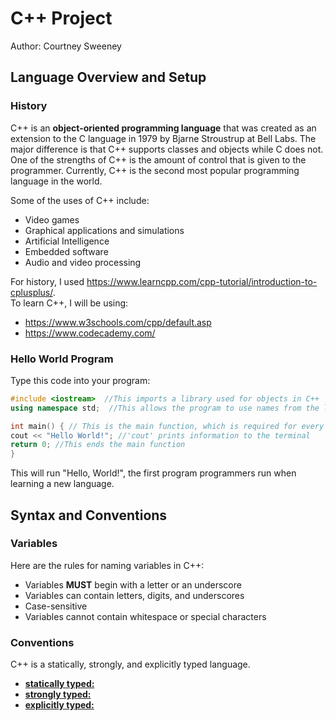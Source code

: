 # C++ Project

Author: Courtney Sweeney

## Language Overview and Setup

### History
C++ is an **object-oriented programming language** that was created as an extension to the C language in 1979 by Bjarne Stroustrup at Bell Labs. The major difference is that C++ supports classes and objects while C does not. One of the strengths of C++ is the amount of control that is given to the programmer. Currently, C++ is the second most popular programming language in the world. 


Some of the uses of C++ include:  
- Video games
- Graphical applications and simulations
- Artificial Intelligence 
- Embedded software 
- Audio and video processing


For history, I used https://www.learncpp.com/cpp-tutorial/introduction-to-cplusplus/.  
To learn C++, I will be using:
  - https://www.w3schools.com/cpp/default.asp 
  - https://www.codecademy.com/


### Hello World Program
Type this code into your program:

```cpp
#include <iostream>  //This imports a library used for objects in C++
using namespace std;  //This allows the program to use names from the library

int main() { // This is the main function, which is required for every C++ program
cout << "Hello World!"; //'cout' prints information to the terminal 
return 0; //This ends the main function 
}
```
This will run "Hello, World!", the first program programmers run when learning a new language.  

## Syntax and Conventions 

### Variables

Here are the rules for naming variables in C++:
- Variables **MUST** begin with a letter or an underscore 
- Variables can contain letters, digits, and underscores
- Case-sensitive 
- Variables cannot contain whitespace or special characters 

### Conventions 

C++ is a statically, strongly, and explicitly typed language. 
- <u>**statically typed:**</u>
- <u>**strongly typed:**</u>
- <u>**explicitly typed:**</u>





